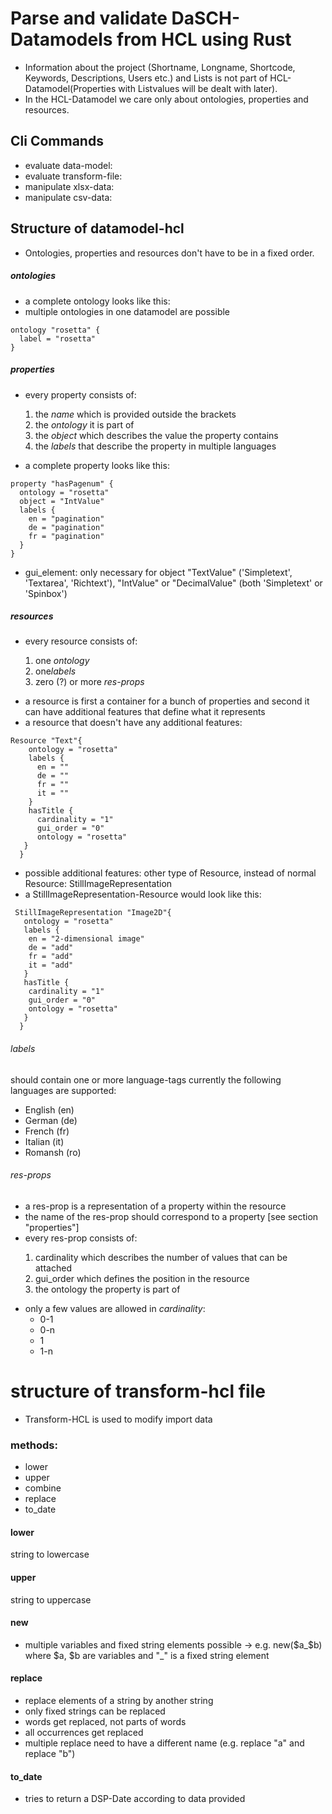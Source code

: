 # Parse and validate DaSCH-Datamodels from HCL using Rust

 - Information about the project (Shortname, Longname, Shortcode, Keywords, Descriptions, Users etc.) and Lists is not part of HCL-Datamodel(Properties with Listvalues will be dealt with later).
 - In the HCL-Datamodel we care only about ontologies, properties and resources. 
## Cli Commands
- evaluate data-model:
- evaluate transform-file:
- manipulate xlsx-data:
- manipulate csv-data:

## Structure of datamodel-hcl
- Ontologies, properties and resources don't have to be in a fixed order.
 
##### ontologies
- a complete ontology looks like this:
- multiple ontologies in one datamodel are possible
 
```hcl
ontology "rosetta" {
  label = "rosetta"
}
```

##### properties
- every property consists of: 
 <ol style="padding-left: 40px">
<li>the <em>name</em> which is provided outside the brackets</li>
<li>the <em>ontology</em> it is part of</li>
 <li>the <em>object</em> which describes the value the property contains</li>
 <li>the <em>labels</em> that describe the property in multiple languages</li>
</ol>

- a complete property looks like this:
```hcl
property "hasPagenum" {
  ontology = "rosetta"
  object = "IntValue"
  labels {
    en = "pagination"
    de = "pagination"
    fr = "pagination"
  }
}
```
- gui_element: only necessary for object "TextValue" ('Simpletext', 'Textarea', 'Richtext'), "IntValue" or "DecimalValue" (both 'Simpletext' or 'Spinbox')
##### resources
- every resource consists of:
<ol style="padding-left: 40px">
<li>one <em>ontology</em></li>
<li>one<em>labels</em></li>
<li>zero (?) or more <em>res-props</em></li>
</ol>

- a resource is first a container for a bunch of properties and second it can have additional features that define what it represents
- a resource that doesn't have any additional features:
```hcl 
Resource "Text"{
    ontology = "rosetta"
    labels {
      en = ""
      de = ""
      fr = ""
      it = ""
    }
    hasTitle {
      cardinality = "1"
      gui_order = "0"
      ontology = "rosetta"
   }
  }
```
- possible additional features: other type of Resource, instead of normal Resource: StillImageRepresentation
- a StillImageRepresentation-Resource would look like this:
```hcl
 StillImageRepresentation "Image2D"{
   ontology = "rosetta"
   labels {
    en = "2-dimensional image"
    de = "add"
    fr = "add"
    it = "add"
   }
   hasTitle {
    cardinality = "1"
    gui_order = "0"
    ontology = "rosetta"
   }
  }
```
###### labels
 should contain one or more language-tags
 currently the following languages are supported:
- English (en)
- German (de)
- French (fr)
- Italian (it)
- Romansh (ro)

###### res-props
- a res-prop is a representation of a property within the resource
- the name of the res-prop should correspond to a property [see section "properties"]
- every res-prop consists of:
 <ol style="padding-left: 40px">
  <li>cardinality which describes the number of values that can be attached</li>
  <li>gui_order which defines the position in the resource</li>
  <li>the ontology the property is part of</li>
</ol>

- only a few values are allowed in <em>cardinality</em>: 
  - 0-1
  - 0-n
  - 1
  - 1-n

# structure of transform-hcl file 
- Transform-HCL is used to modify import data

### methods:
- lower
- upper
- combine 
- replace
- to_date

#### lower
 string to lowercase

#### upper
 string to uppercase

#### new
- multiple variables and fixed string elements possible
 -> e.g. new($a_$b) where $a, $b are variables and "_" is a fixed string element

#### replace
- replace elements of a string by another string
- only fixed strings can be replaced
- words get replaced, not parts of words
- all occurrences get replaced
- multiple replace need to have a different name (e.g. replace "a" and replace "b")

#### to_date
- tries to return a DSP-Date according to data provided
